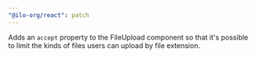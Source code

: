 ```yaml
---
"@ilo-org/react": patch
---
```


Adds an `accept` property to the FileUpload component so that it's possible to limit the kinds of files users can upload by file extension.
